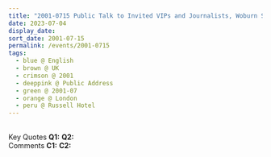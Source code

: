 ```yaml
---
title: "2001-0715 Public Talk to Invited VIPs and Journalists, Woburn Suite, Russell Hotel, 1-8 Russell Square, London WC1B 5BE, UK"
date: 2023-07-04
display_date: 
sort_date: 2001-07-15
permalink: /events/2001-0715
tags:
  - blue @ English
  - brown @ UK
  - crimson @ 2001
  - deeppink @ Public Address
  - green @ 2001-07
  - orange @ London
  - peru @ Russell Hotel
---
```


<br>

<wave-list>
  <list-title color="DarkSeaGreen" width="55">Key Quotes</list-title>
  <list-item color="BlanchedAlmond" width="280"><b>Q1:</b> <i></i></list-item>
  <list-item color="Lavender" width="280"><b>Q2:</b> <i></i></list-item>
</wave-list>

<br>

<wave-list>
  <list-title color="DarkSeaGreen" width="55">Comments</list-title>
  <list-item color="BlanchedAlmond" width="280"><b>C1:</b> <i></i></list-item>
  <list-item color="Lavender" width="280"><b>C2:</b> <i></i></list-item>
</wave-list>